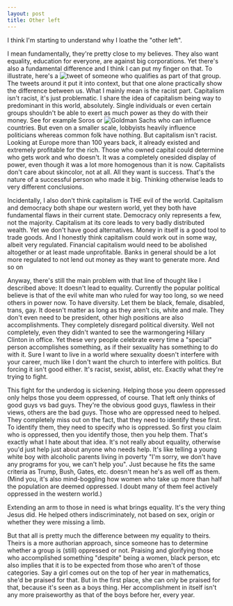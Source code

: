 ```yaml
---
layout: post
title: Other left
---
```


I think I'm starting to understand why I loathe the "other left".

I mean fundamentally, they're pretty close to my believes. They also want equality, education for everyone, are against big corporations. Yet there's also a fundamental difference and I think I can put my finger on that. To illustrate, here's a ![tweet](https://twitter.com/RealDorianDawes/status/893155181621387264) of someone who qualifies as part of that group. The tweets around it put it into context, but that one alone practically show the difference between us. 
What I mainly mean is the racist part. Capitalism isn't racist, it's just problematic. I share the idea of capitalism being way to predominant in this world, absolutely. Single individuals or even certain groups shouldn't be able to exert as much power as they do with their money. See for example Soros or ![Goldman Sachs](https://www.thenation.com/article/goldmans-greek-gambit/) who can influence countries. But even on a smaller scale, lobbyists heavily influence politicians whereas common folk have nothing. 
But capitalism isn't racist. Looking at Europe more than 100 years back, it already existed and extremely profitable for the rich. Those who owned capital could determine who gets work and who doesn't. It was a completely onesided display of power, even though it was a lot more homogenous than it is now. Capitalists don't care about skincolor, not at all. All they want is success. That's the nature of a successful person who made it big. Thinking otherwise leads to very different conclusions.

Incidentally, I also don't think capitalism is THE evil of the world. Capitalism and democracy both shape our western world, yet they both have fundamental flaws in their current state. Democracy only represents a few, not the majority. Capitalism at its core leads to very badly distributed wealth. Yet we don't have good alternatives. Money in itself is a good tool to trade goods. And I honestly think capitalism could work out in some way, albeit very regulated. Financial capitalism would need to be abolished altogether or at least made unprofitable. Banks in general should be a lot more regulated to not lend out money as they want to generate more. And so on

Anyway, there's still the main problem with that line of thought like I described above: It doesn't lead to equality. Currently the popular political believe is that of the evil white man who ruled for way too long, so we need others in power now. To have diversity. Let them be black, female, disabled, trans, gay. It doesn't matter as long as they aren't cis, white and male. They don't even need to be president, other high positions are also accomplishments. They completely disregard political diversity. Well not completely, even they didn't wanted to see the warmongering Hillary Clinton in office. Yet these very people celebrate every time a "special" person accomplishes something, as if their sexuality has something to do with it. Sure I want to live in a world where sexuality doesn't interfere with your career, much like I don't want the church to interfere with politics. But forcing it isn't good either. It's racist, sexist, ablist, etc. Exactly what they're trying to fight. 

This fight for the underdog is sickening. Helping those you deem oppressed only helps those you deem oppressed, of course. That left only thinks of good guys vs bad guys. They're the obvious good guys, flawless in their views, others are the bad guys. Those who are oppressed need to helped. They completely miss out on the fact, that they need to identify these first. To identify them, they need to specify who is oppressed. So first you claim who is oppressed, then you identify those, then you help them. That's exactly what I hate about that idea. It's not really about equality, otherwise you'd just help just about anyone who needs help. It's like telling a young white boy with alcoholic parents living in poverty "I'm sorry, we don't have any programs for you, we can't help you". Just because he fits the same criteria as Trump, Bush, Gates, etc. doesn't mean he's as well off as them. (Mind you, it's also mind-boggling how women who take up more than half the population are deemed oppressed. I doubt many of them feel actively oppressed in the western world.)

Extending an arm to those in need is what brings equality. It's the very thing Jesus did. He helped others indiscriminately, not based on sex, origin or whether they were missing a limb. 

But that all is pretty much the difference between my equality to theirs. Theirs is a more authorian approach, since someone has to determine whether a group is (still) oppressed or not. Praising and glorifying those who accomplished something "despite" being a women, black person, etc also implies that it is to be expected from those who aren't of those categories. Say a girl comes out on the top of her year in mathematics, she'd be praised for that. But in the first place, she can only be praised for that, because it's seen as a boys thing. Her accomplishment in itself isn't any more praiseworthy as that of the boys before her, every year. 